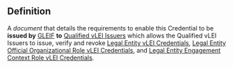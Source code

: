 ## Definition
A _document_ that details the requirements to enable this Credential to be **issued by** [GLEIF](GLEIF) **to** [Qualified vLEI Issuers](qualified-vlei-issuers) which allows the Qualified vLEI Issuers to issue, verify and revoke [Legal Entity vLEI Credentials](legal-entity-vlei-credential-governance-framework), [Legal Entity Official Organizational Role vLEI Credentials](legal-entity-official-organizational-role-vlei-credential-governance-framework), and [Legal Entity Engagement Context Role vLEI Credentials](legal-entity-engagement-context-role-vlei-credential-governance-framework).
